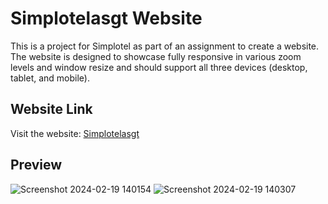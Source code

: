 # Simplotelasgt Website

This is a project for Simplotel as part of an assignment to create a website. The website is designed to showcase  fully responsive in various zoom levels and window resize and should support all three devices (desktop, tablet, and mobile).


## Website Link
Visit the website: [Simplotelasgt](https://simplotelasgt.ccbp.tech)
## Preview
![Screenshot 2024-02-19 140154](https://github.com/jaswanthsai1729/simplotelassigment/assets/139136700/0ac6c90f-239e-44bb-9bb7-ac33e333a0d2)
![Screenshot 2024-02-19 140307](https://github.com/jaswanthsai1729/simplotelassigment/assets/139136700/7a24b3c4-c03e-4849-ad0a-17e2135dd9d3)
